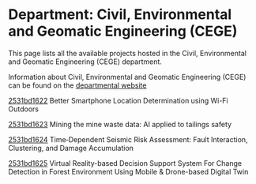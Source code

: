 # Department: **Civil, Environmental and Geomatic Engineering (CEGE)**

This page lists all the available projects hosted in the Civil, Environmental and Geomatic Engineering (CEGE) department.

Information about Civil, Environmental and Geomatic Engineering (CEGE) can be found on the [departmental website](https://www.ucl.ac.uk/civil-environmental-geomatic-engineering)

[2531bd1622](../projects/2531bd1622.md) Better Smartphone Location Determination using Wi-Fi Outdoors

[2531bd1623](../projects/2531bd1623.md) Mining the mine waste data: AI applied to tailings safety

[2531bd1624](../projects/2531bd1624.md) Time‑Dependent Seismic Risk Assessment: Fault Interaction, Clustering, and Damage Accumulation

[2531bd1625](../projects/2531bd1625.md) Virtual Reality-based Decision Support System For Change Detection in Forest Environment Using Mobile & Drone-based Digital Twin


